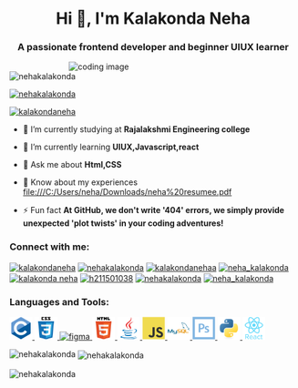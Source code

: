 <h1 align="center">Hi 👋, I'm Kalakonda Neha</h1>
<h3 align="center">A passionate frontend developer and beginner UIUX learner</h3>
<img align="right" width="400" alt="coding image" src="https://i.pinimg.com/originals/e4/26/70/e426702edf874b181aced1e2fa5c6cde.gif">


<p align="left"> <img src="https://komarev.com/ghpvc/?username=nehakalakonda&label=Profile%20views&color=0e75b6&style=flat" alt="nehakalakonda" /> </p>

<p align="left"> <a href="https://github.com/ryo-ma/github-profile-trophy"><img src="https://github-profile-trophy.vercel.app/?username=nehakalakonda" alt="nehakalakonda" /></a> </p>

<p align="left"> <a href="https://twitter.com/kalakondaneha" target="blank"><img src="https://img.shields.io/twitter/follow/kalakondaneha?logo=twitter&style=for-the-badge" alt="kalakondaneha" /></a> </p>

- 🔭 I’m currently studying at **Rajalakshmi Engineering college**

- 🌱 I’m currently learning **UIUX,Javascript,react**

- 💬 Ask me about **Html,CSS**

- 📄 Know about my experiences [file:///C:/Users/neha/Downloads/neha%20resumee.pdf](file:///C:/Users/neha/Downloads/neha%20resumee.pdf)

- ⚡ Fun fact **At GitHub, we don't write '404' errors, we simply provide unexpected 'plot twists' in your coding adventures!**

<h3 align="left">Connect with me:</h3>
<p align="left">
<a href="https://twitter.com/kalakondaneha" target="blank"><img align="center" src="https://raw.githubusercontent.com/rahuldkjain/github-profile-readme-generator/master/src/images/icons/Social/twitter.svg" alt="kalakondaneha" height="30" width="40" /></a>
<a href="https://linkedin.com/in/nehakalakonda" target="blank"><img align="center" src="https://raw.githubusercontent.com/rahuldkjain/github-profile-readme-generator/master/src/images/icons/Social/linked-in-alt.svg" alt="nehakalakonda" height="30" width="40" /></a>
<a href="https://kaggle.com/kalakondanehaa" target="blank"><img align="center" src="https://raw.githubusercontent.com/rahuldkjain/github-profile-readme-generator/master/src/images/icons/Social/kaggle.svg" alt="kalakondanehaa" height="30" width="40" /></a>
<a href="https://instagram.com/neha_kalakonda" target="blank"><img align="center" src="https://raw.githubusercontent.com/rahuldkjain/github-profile-readme-generator/master/src/images/icons/Social/instagram.svg" alt="neha_kalakonda" height="30" width="40" /></a>
<a href="https://www.behance.net/kalakonda neha" target="blank"><img align="center" src="https://raw.githubusercontent.com/rahuldkjain/github-profile-readme-generator/master/src/images/icons/Social/behance.svg" alt="kalakonda neha" height="30" width="40" /></a>
<a href="https://www.hackerrank.com/h211501038" target="blank"><img align="center" src="https://raw.githubusercontent.com/rahuldkjain/github-profile-readme-generator/master/src/images/icons/Social/hackerrank.svg" alt="h211501038" height="30" width="40" /></a>
<a href="https://www.leetcode.com/nehakalakonda" target="blank"><img align="center" src="https://raw.githubusercontent.com/rahuldkjain/github-profile-readme-generator/master/src/images/icons/Social/leet-code.svg" alt="nehakalakonda" height="30" width="40" /></a>
<a href="https://auth.geeksforgeeks.org/user/neha_kalakonda" target="blank"><img align="center" src="https://raw.githubusercontent.com/rahuldkjain/github-profile-readme-generator/master/src/images/icons/Social/geeks-for-geeks.svg" alt="neha_kalakonda" height="30" width="40" /></a>
</p>

<h3 align="left">Languages and Tools:</h3>
<p align="left"> <a href="https://www.cprogramming.com/" target="_blank" rel="noreferrer"> <img src="https://raw.githubusercontent.com/devicons/devicon/master/icons/c/c-original.svg" alt="c" width="40" height="40"/> </a> <a href="https://www.w3schools.com/css/" target="_blank" rel="noreferrer"> <img src="https://raw.githubusercontent.com/devicons/devicon/master/icons/css3/css3-original-wordmark.svg" alt="css3" width="40" height="40"/> </a> <a href="https://www.figma.com/" target="_blank" rel="noreferrer"> <img src="https://www.vectorlogo.zone/logos/figma/figma-icon.svg" alt="figma" width="40" height="40"/> </a> <a href="https://www.w3.org/html/" target="_blank" rel="noreferrer"> <img src="https://raw.githubusercontent.com/devicons/devicon/master/icons/html5/html5-original-wordmark.svg" alt="html5" width="40" height="40"/> </a> <a href="https://www.java.com" target="_blank" rel="noreferrer"> <img src="https://raw.githubusercontent.com/devicons/devicon/master/icons/java/java-original.svg" alt="java" width="40" height="40"/> </a> <a href="https://developer.mozilla.org/en-US/docs/Web/JavaScript" target="_blank" rel="noreferrer"> <img src="https://raw.githubusercontent.com/devicons/devicon/master/icons/javascript/javascript-original.svg" alt="javascript" width="40" height="40"/> </a> <a href="https://www.mysql.com/" target="_blank" rel="noreferrer"> <img src="https://raw.githubusercontent.com/devicons/devicon/master/icons/mysql/mysql-original-wordmark.svg" alt="mysql" width="40" height="40"/> </a> <a href="https://www.photoshop.com/en" target="_blank" rel="noreferrer"> <img src="https://raw.githubusercontent.com/devicons/devicon/master/icons/photoshop/photoshop-line.svg" alt="photoshop" width="40" height="40"/> </a> <a href="https://www.python.org" target="_blank" rel="noreferrer"> <img src="https://raw.githubusercontent.com/devicons/devicon/master/icons/python/python-original.svg" alt="python" width="40" height="40"/> </a> <a href="https://reactjs.org/" target="_blank" rel="noreferrer"> <img src="https://raw.githubusercontent.com/devicons/devicon/master/icons/react/react-original-wordmark.svg" alt="react" width="40" height="40"/> </a> </p>

<p><img align="left" src="https://github-readme-stats.vercel.app/api/top-langs?username=nehakalakonda&show_icons=true&locale=en&layout=compact" alt="nehakalakonda" /></p>

<p>&nbsp;<img align="center" src="https://github-readme-stats.vercel.app/api?username=nehakalakonda&show_icons=true&locale=en" alt="nehakalakonda" /></p>

<p><img align="center" src="https://github-readme-streak-stats.herokuapp.com/?user=nehakalakonda&" alt="nehakalakonda" /></p>

